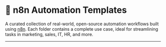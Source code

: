 # 🧠 n8n Automation Templates

A curated collection of real-world, open-source automation workflows built using [n8n](https://n8n.io/). Each folder contains a complete use case, ideal for streamlining tasks in marketing, sales, IT, HR, and more.

---


